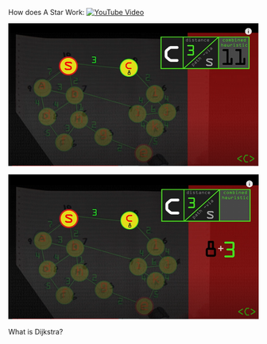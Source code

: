 How does A Star Work: 
[![YouTube Video](https://img.youtube.com/vi/ySN5Wnu88nE/0.jpg)](https://www.youtube.com/watch?v=ySN5Wnu88nE)

![Adding of Distance plus Path via Solved](adding_of_distance_plus_path_via_solved.PNG)

![Adding of Distance plus Path via](adding_of_distance_plus_path_via.PNG)

What is Dijkstra?